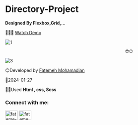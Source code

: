 # Directory-Project

**Designed By Flexbox,Grid,...**

👩‍💻😎 [Watch Demo](https://fatememohamadian.github.io/Directory-Project/)


![1](https://github.com/fatemeMohamadian/Directory-Project/assets/155579918/0906d9a5-1f1f-4b67-8adc-feaff96a75f9)

                                                          😎😉
                                                          
![3](https://github.com/fatemeMohamadian/Directory-Project/assets/155579918/649dd1f8-c92a-46ec-933e-cf376deebd78)

 
                  

 😉Developed by <a href="https://linkedin.com/in/fateme-mohamadian-dev0824" target="blank">Fatemeh Mohamadian</a>

 📅2024-01-27

 👩‍💻Used **Html , css, Scss** 

 <h3 align="left">Connect with me:</h3>
<p align="left">
<a href="https://linkedin.com/in/fateme-mohamadian-dev0824" target="blank"><img align="center" src="https://raw.githubusercontent.com/rahuldkjain/github-profile-readme-generator/master/src/images/icons/Social/linked-in-alt.svg" alt="fateme-mohamadian-dev0824" height="30" width="40" /></a>
<a href="https://instagram.com/fateme_mohamadiian.fed" target="blank"><img align="center" src="https://raw.githubusercontent.com/rahuldkjain/github-profile-readme-generator/master/src/images/icons/Social/instagram.svg" alt="fateme_mohamadiian.fed" height="30" width="40" /></a>
</p>
